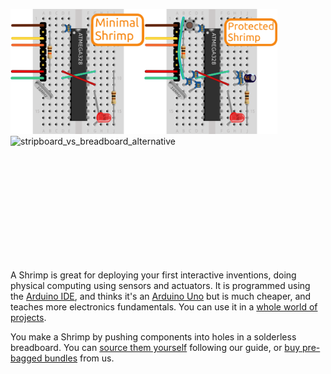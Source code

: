 <a href="minimal.png"><img src="minimal_thumb.png" style="display:inline-block;height:200px" alt="A Minimal Shrimp"/></a><a href="protected.png"><img src="protected_thumb.png" alt="A Protected Shrimp" style="display:inline-block;height:200px"/></a><a href="http://shrimping.it/blog/wp-content/uploads/2012/09/stripboard_vs_breadboard_alternative.jpg"><img class="aligncenter size-medium wp-image-68" src="http://shrimping.it/blog/wp-content/uploads/2012/09/stripboard_vs_breadboard_alternative-300x154.jpg" alt="stripboard_vs_breadboard_alternative" style="display:inline-block;height:200px"/></a>

A Shrimp is great for deploying your first interactive inventions, doing physical computing using sensors and actuators. It is programmed using the [Arduino IDE](http://arduino.cc/en/main/software), and thinks it's an [Arduino Uno](http://arduino.cc/en/Main/arduinoBoardUno) but is much cheaper, and teaches more electronics fundamentals. You can use it in a [whole world of projects](http://shrimping.it/blog/arduino-community/).

You make a Shrimp by pushing components into holes in a solderless breadboard. You can [source them yourself](http://shrimping.it/blog/bill-of-materials/)  following our guide, or [buy pre-bagged bundles](http://shrimping.it/blog/kits/) from us.


